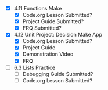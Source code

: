 - [x] 4.11 Functions Make
	- [x] Code.org Lesson Submitted?
	- [x] Project Guide Submitted?
	- [x] FRQ Submitted?
- [x] 4.12 Unit Project: Decision Make App
	- [x] Code.org Lesson Submitted?
	- [x] Project Guide
	- [x] Demonstration Video
	- [x] FRQ
- [ ] 6.3 Lists Practice
	- [ ] Debugging Guide Submitted?
	- [ ] Code.org Lesson Submitted?